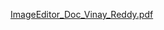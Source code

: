 [ImageEditor_Doc_Vinay_Reddy.pdf](https://github.com/VinnuReddy18/imageEditor/files/12505316/ImageEditor_Doc_Vinay_Reddy.pdf)
